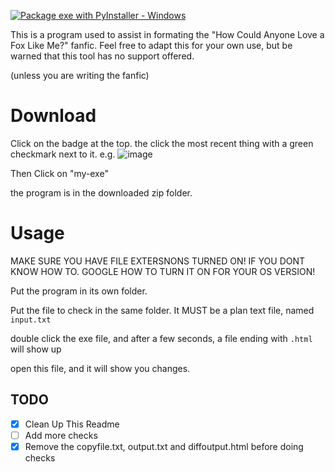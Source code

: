 [![Package exe with PyInstaller - Windows](https://github.com/LakesideMiners/storychecker/actions/workflows/pyinstaller-windows.yml/badge.svg)](https://github.com/LakesideMiners/storychecker/actions/workflows/pyinstaller-windows.yml)

This is a program used to assist in formating the "How Could Anyone Love a Fox Like Me?" fanfic. 
Feel free to adapt this for your own use, but be warned that this tool has no support offered.

(unless you are writing the fanfic)

# Download
Click on the badge at the top. the click the most recent thing with a green checkmark next to it. e.g.
![image](https://github.com/LakesideMiners/storychecker/blob/master/aafefaeafeafeafeafeafea.jpg?raw=true)

Then Click on "my-exe"

the program is in the downloaded zip folder.

# Usage
MAKE SURE YOU HAVE FILE EXTERSNONS TURNED ON! IF YOU DONT KNOW HOW TO. GOOGLE HOW TO TURN IT ON FOR YOUR OS VERSION!

Put the program in its own folder.

Put the file to check in the same folder. It MUST be a plan text file, named ```input.txt```

double click the exe file, and after a few seconds, a file ending with ```.html``` will show up

open this file, and it will show you changes.

## TODO
- [X] Clean Up This Readme
- [ ] Add more checks
- [X] Remove the copyfile.txt, output.txt and diffoutput.html before doing checks
